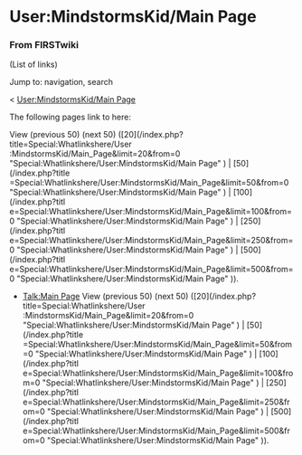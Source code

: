 # User:MindstormsKid/Main Page

### From FIRSTwiki

(List of links)

Jump to: navigation, search

&lt; [User:MindstormsKid/Main
Page](/index.php?title=User:MindstormsKid/Main_Page&redirect=no
"User:MindstormsKid/Main Page" )  

The following pages link to here:

View (previous 50) (next 50) ([20](/index.php?title=Special:Whatlinkshere/User
:MindstormsKid/Main_Page&limit=20&from=0
"Special:Whatlinkshere/User:MindstormsKid/Main Page" ) | [50](/index.php?title
=Special:Whatlinkshere/User:MindstormsKid/Main_Page&limit=50&from=0
"Special:Whatlinkshere/User:MindstormsKid/Main Page" ) | [100](/index.php?titl
e=Special:Whatlinkshere/User:MindstormsKid/Main_Page&limit=100&from=0
"Special:Whatlinkshere/User:MindstormsKid/Main Page" ) | [250](/index.php?titl
e=Special:Whatlinkshere/User:MindstormsKid/Main_Page&limit=250&from=0
"Special:Whatlinkshere/User:MindstormsKid/Main Page" ) | [500](/index.php?titl
e=Special:Whatlinkshere/User:MindstormsKid/Main_Page&limit=500&from=0
"Special:Whatlinkshere/User:MindstormsKid/Main Page" )).

  * [Talk:Main Page](/index.php/Talk:Main_Page "Talk:Main Page" )
View (previous 50) (next 50) ([20](/index.php?title=Special:Whatlinkshere/User
:MindstormsKid/Main_Page&limit=20&from=0
"Special:Whatlinkshere/User:MindstormsKid/Main Page" ) | [50](/index.php?title
=Special:Whatlinkshere/User:MindstormsKid/Main_Page&limit=50&from=0
"Special:Whatlinkshere/User:MindstormsKid/Main Page" ) | [100](/index.php?titl
e=Special:Whatlinkshere/User:MindstormsKid/Main_Page&limit=100&from=0
"Special:Whatlinkshere/User:MindstormsKid/Main Page" ) | [250](/index.php?titl
e=Special:Whatlinkshere/User:MindstormsKid/Main_Page&limit=250&from=0
"Special:Whatlinkshere/User:MindstormsKid/Main Page" ) | [500](/index.php?titl
e=Special:Whatlinkshere/User:MindstormsKid/Main_Page&limit=500&from=0
"Special:Whatlinkshere/User:MindstormsKid/Main Page" )).

